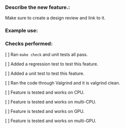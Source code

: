 ### Describe the new feature.:

Make sure to create a design review and link to it.

### Example use:


### Checks performed:

[ ] Ran `make check` and unit tests all pass.

[ ] Added a regression test to test this feature.

[ ] Added a unit test to test this feature.

[ ] Ran the code through Valgrind and it is valgrind clean.

[ ] Feature is tested and works on CPU.

[ ] Feature is tested and works on multi-CPU.

[ ] Feature is tested and works on GPU.

[ ] Feature is tested and works on multi-GPU.